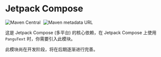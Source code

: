 # Jetpack Compose

![Maven Central](https://img.shields.io/maven-central/v/com.highcapable.pangutext/pangutext-compose?logo=apachemaven&logoColor=orange)
<span style="margin-left: 5px"/>
![Maven metadata URL](https://img.shields.io/maven-metadata/v?metadataUrl=https%3A%2F%2Fraw.githubusercontent.com%2FHighCapable%2Fmaven-repository%2Frefs%2Fheads%2Fmain%2Frepository%2Freleases%2Fcom%2Fhighcapable%2Fpangutext%2Fpangutext-compose%2Fmaven-metadata.xml&logo=apachemaven&logoColor=orange&label=highcapable-maven-releases)

这是 Jetpack Compose (多平台) 的核心依赖，在 Jetpack Compose 上使用 `PanguText` 时，你需要引入此模块。

此模块尚在开发阶段，将在后期逐渐进行完善。